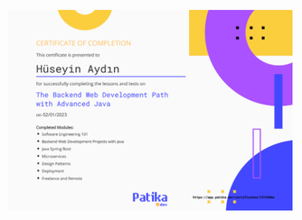 ![Patika.dev İleri Seviye Backend Kursu Sertifikası / Patika.dev Advanced Level Back-end Course Certificate](patika-dev_backend_certificate.png "Patika.dev İleri Seviye Backend Kursu Sertifikası / Patika.dev Advanced Level Back-end Course Certificate")
